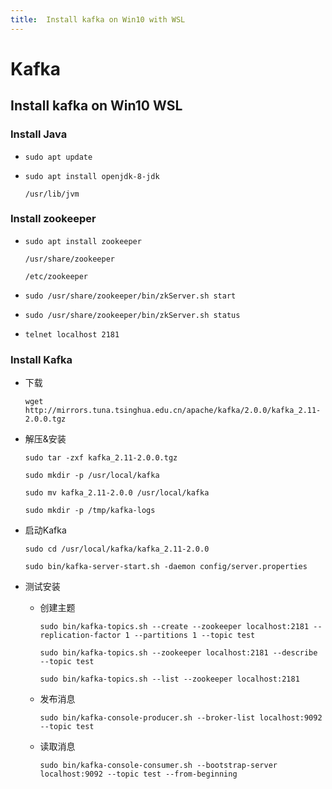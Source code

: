 ```yaml
---
title:  Install kafka on Win10 with WSL
---
```

# Kafka

## Install kafka on Win10 WSL

### Install Java

- `sudo apt update`

- `sudo apt install openjdk-8-jdk`

  `/usr/lib/jvm`

### Install zookeeper

- `sudo apt install zookeeper`

  `/usr/share/zookeeper`

  `/etc/zookeeper`

- `sudo /usr/share/zookeeper/bin/zkServer.sh start`

- `sudo /usr/share/zookeeper/bin/zkServer.sh status`

- `telnet localhost 2181`

### Install Kafka

- 下载

  `wget http://mirrors.tuna.tsinghua.edu.cn/apache/kafka/2.0.0/kafka_2.11-2.0.0.tgz`

- 解压&安装

  `sudo tar -zxf kafka_2.11-2.0.0.tgz`

  `sudo mkdir -p /usr/local/kafka`

  `sudo mv kafka_2.11-2.0.0 /usr/local/kafka`

  `sudo mkdir -p /tmp/kafka-logs`

- 启动Kafka

  `sudo cd /usr/local/kafka/kafka_2.11-2.0.0`

  `sudo bin/kafka-server-start.sh -daemon config/server.properties`

- 测试安装

  - 创建主题

    `sudo bin/kafka-topics.sh --create --zookeeper localhost:2181 --replication-factor 1 --partitions 1 --topic test`

    `sudo bin/kafka-topics.sh --zookeeper localhost:2181 --describe --topic test`

    `sudo bin/kafka-topics.sh --list --zookeeper localhost:2181`

  - 发布消息

    `sudo bin/kafka-console-producer.sh --broker-list localhost:9092 --topic test`

  - 读取消息

    `sudo bin/kafka-console-consumer.sh --bootstrap-server localhost:9092 --topic test --from-beginning`